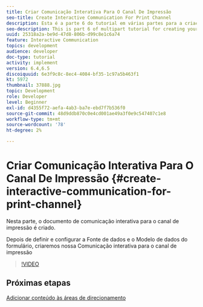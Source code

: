 ```yaml
---
title: Criar Comunicação Interativa Para O Canal De Impressão
seo-title: Create Interactive Communication For Print Channel
description: Esta é a parte 6 do tutorial em várias partes para a criação do primeiro documento de comunicação interativa para o canal de impressão. Nesta parte, o documento de comunicação interativa para o canal de impressão é criado.
seo-description: This is part 6 of multipart tutorial for creating your first interactive communication document for the print channel. In this part, Interactive Communication Document for Print channel is created.
uuid: 25318a2a-be9d-47d8-806b-d99c8e1c6a74
feature: Interactive Communication
topics: development
audience: developer
doc-type: tutorial
activity: implement
version: 6.4,6.5
discoiquuid: 6e3f9c8c-8ec4-4084-bf35-1c97a5b463f1
kt: 5972
thumbnail: 37888.jpg
topic: Development
role: Developer
level: Beginner
exl-id: d4355f72-aefa-4ab3-ba7e-ebd7f7b536f0
source-git-commit: 48d9ddb870c0e4cd001ae49a3f0e9c547407c1e8
workflow-type: tm+mt
source-wordcount: '78'
ht-degree: 2%

---
```


# Criar Comunicação Interativa Para O Canal De Impressão {#create-interactive-communication-for-print-channel}

Nesta parte, o documento de comunicação interativa para o canal de impressão é criado.

Depois de definir e configurar a Fonte de dados e o Modelo de dados do formulário, criaremos nossa Comunicação interativa para o canal de impressão

>[!VIDEO](https://video.tv.adobe.com/v/37888?quality=12&learn=on)

## Próximas etapas

[Adicionar conteúdo às áreas de direcionamento](./add-content-to-target-areas.md)
